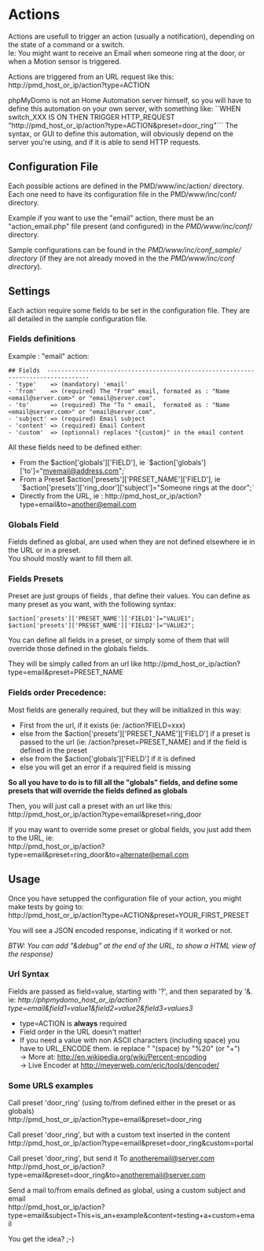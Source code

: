 # Actions

Actions are usefull to trigger an action (usually a notification), depending on the state of a command or a switch.  
Ie: You might want to receive an Email when someone ring at the door, or when a Motion sensor is triggered.

Actions are triggered from an URL request like this:  
http://pmd_host_or_ip/action?type=ACTION

phpMyDomo is not an Home Automation server himself, so you will have to define this automation on your own server, with something like:
``WHEN switch_XXX IS ON THEN TRIGGER HTTP_REQUEST "http://pmd_host_or_ip/action?type=ACTION&preset=door_ring"```
The syntax, or GUI to define this automation, will obviously depend on the server you're using, and if it is able to send  HTTP requests.


## Configuration File #########################################################################
Each possible actions are defined in the PMD/www/inc/action/ directory.  
Each one need to have its configuration file in the PMD/www/inc/conf/ directory.

Example if you want to use the "email" action, there must be an "action_email.php" file present (and configured) in the *PMD/www/inc/conf/* directory.

Sample configurations can be found in the *PMD/www/inc/conf_sample/ directory* (if they are not already moved in the the *PMD/www/inc/conf directory*).


## Settings #########################################################################
Each action require some fields to be set in the configuration file. They are all detailed in the sample configuration file.

### Fields definitions ############################

Example : "email" action: 
```
## Fields  ----------------------------------------------------------------------------------
- 'type'	=> (mandatory) 'email'
- 'from' 	=> (required) The "From" email,	formated as : "Name <email@server.com>" or "email@server.com".
- 'to'   	=> (required) The "To " email,	formated as : "Name <email@server.com>" or "email@server.com".
- 'subject'	=> (required) Email subject
- 'content'	=> (required) Email Content
- 'custom'	=> (optionnal) replaces "{custom}" in the email content
```

All these fields need to be defined either:
- From the $action['globals']['FIELD'], ie `$action['globals']['to']="myemail@address.com";`
- From a Preset $action['presets']['PRESET_NAME']['FIELD'], ie `$action['presets']['ring_door']['subject']="Someone rings at the door";`
- Directly from the URL, ie : http://pmd_host_or_ip/action?type=email&to=another@email.com

### Globals Field ######################
Fields defined as global, are used when they are not defined elsewhere ie in the URL or in a preset.  
You should mostly want to fill them all.

### Fields Presets ######################
Preset are just groups of fields , that define their values. You can define as many preset as you want, with the following syntax:
```
$action['presets']['PRESET_NAME']['FIELD1']="VALUE1";
$action['presets']['PRESET_NAME']['FIELD2']="VALUE2";
```
You can define all fields in a preset, or simply some of them that will override those defined in the globals fields.

They will be simply called from an url like
http://pmd_host_or_ip/action?type=email&preset=PRESET_NAME


### Fields order Precedence: ######################
Most fields are generally required, but they will be initialized in this way: 
- First from the url, if it exists (ie: /action?FIELD=xxx)
- else from the $action['presets']['PRESET_NAME']['FIELD'] if a preset is passed to the url (ie: /action?preset=PRESET_NAME) and if the field is defined in the preset
- else from the  $action['globals']['FIELD'] if it is defined
- else you will get an error if a required field is missing

__So all you have to do is to fill all the "globals" fields, and define some presets that will override the fields defined as globals__

Then, you will just call a preset with an url like this:  
http://pmd_host_or_ip/action?type=email&preset=ring_door

If you may want to override some preset or global fields, you just add them to the URL, ie:  
http://pmd_host_or_ip/action?type=email&preset=ring_door&to=alternate@email.com



## Usage #################################################################################

Once you have setupped the configuration file of your action, you might make tests by going to:  
http://pmd_host_or_ip/action?type=ACTION&preset=YOUR_FIRST_PRESET

You will see a JSON encoded response, indicating if it worked or not.

_BTW: You can add "&debug" at the end of the URL, to show a HTML view of the response)_


### Url Syntax ######################
Fields are passed as field=value, starting with '?', and then separated by '&.   
ie: *http://phpmydomo_host_or_ip/action?type=email&field1=value1&field2=value2&field3=values3*
- type=ACTION is **always** required
- Field order in the URL doesn't matter!
- If you need a value with non ASCII characters (including space) you have to URL_ENCODE them. ie replace " "(space) by "%20" (or "+")  
	-> More at: http://en.wikipedia.org/wiki/Percent-encoding  
	-> Live Encoder at http://meyerweb.com/eric/tools/dencoder/


### Some URLS examples ##################
Call preset 'door_ring' (using to/from defined either in the preset or as globals)  
http://pmd_host_or_ip/action?type=email&preset=door_ring

Call preset 'door_ring', but with a custom text inserted in the content  
http://pmd_host_or_ip/action?type=email&preset=door_ring&custom=portal

Call preset 'door_ring', but send it To anotheremail@server.com
http://pmd_host_or_ip/action?type=email&preset=door_ring&to=anotheremail@server.com  

Send a mail to/from emails defined as global, using a custom subject and email  
http://pmd_host_or_ip/action?type=email&subject=This+is_an+example&content=testing+a+custom+email


You get the idea? ;-)


